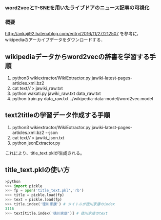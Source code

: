 ### word2vecとT-SNEを用いたライブドアのニュース記事の可視化

### 概要
http://ankaji92.hatenablog.com/entry/2016/11/27/212507
を参考に，wikipediaのアーカイブデータをダウンロードする．

## wikipediaデータからword2vecの辞書を学習する手順
1) python3 wikiextractor/WikiExtractor.py jawiki-latest-pages-articles.xml.bz2
2) cat text/*/* > jawiki_raw.txt
3) python wakati.py jawiki_raw.txt data_raw.txt
4) python train.py data_raw.txt ../wikipedia-data-model/word2vec.model

## text2titleの学習データ作成する手順
1) python3 wikiextractor/WikiExtractor.py jawiki-latest-pages-articles.xml.bz2 --json
2) cat text/*/* > jawiki_json.txt
3) python jsonExtractor.py

これにより、title_text.pklが生成される。

## title_text.pklの使い方
```python
>python
>>> import pickle 
>>> fp = open('title_text.pkl','rb') 
>>> title = pickle.load(fp) 
>>> text = pickle.load(fp) 
>>> title.index('徳川家康') # タイトルが徳川家康のindex 
3116 
>>> text[title.index('徳川家康')] # 徳川家康のtext 
```
